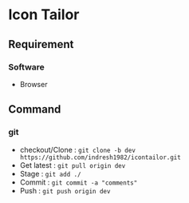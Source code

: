 # Icon Tailor
## Requirement
### Software
  * Browser

## Command
### git
  * checkout/Clone : `git clone -b dev https://github.com/indresh1982/icontailor.git`
  * Get latest : `git pull origin dev`
  * Stage : `git add ./`
  * Commit : `git commit -a "comments"`
  * Push : `git push origin dev`
